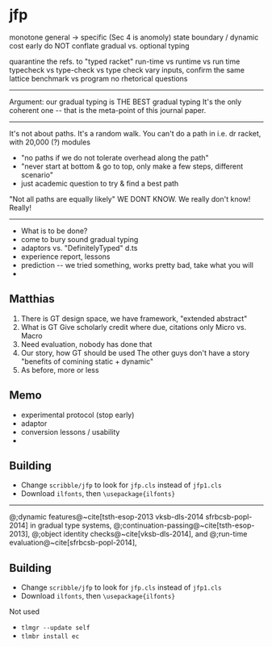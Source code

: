 jfp
===

monotone general -> specific (Sec 4 is anomoly)
state boundary / dynamic cost early
do NOT conflate gradual vs. optional typing

quarantine the refs. to "typed racket"
run-time vs runtime vs run time
typecheck vs type-check vs type check
vary inputs, confirm the same lattice
benchmark vs program
no rhetorical questions


---

Argument: our gradual typing is THE BEST gradual typing
It's the only coherent one -- that is the meta-point of this journal paper.


--- 

It's not about paths. It's a random walk.
You can't do a path in i.e. dr racket, with 20,000 (?) modules
- "no paths if we do not tolerate overhead along the path"
- "never start at bottom & go to top, only make a few steps, different scenario"
- just academic question to try & find a best path

"Not all paths are equally likely"
WE DONT KNOW. We really don't know! Really!


---
- What is to be done?
- come to bury sound gradual typing
- adaptors vs. "DefinitelyTyped" d.ts
- experience report, lessons
- prediction -- we tried something, works pretty bad, take what you will
- 

Matthias
---

1. There is GT design space, we have framework, "extended abstract"
2. What is GT
   Give scholarly credit where due, citations only
   Micro vs. Macro
3. Need evaluation, nobody has done that
4. Our story, how GT should be used
   The other guys don't have a story
   "benefits of comining static + dynamic"
5. As before, more or less

Memo
---
- experimental protocol (stop early)
- adaptor
- conversion lessons / usability
- 

Building
---
- Change `scribble/jfp` to look for `jfp.cls` instead of `jfp1.cls`
- Download `ilfonts`, then `\usepackage{ilfonts}`

---

 @;dynamic features@~cite[tsth-esop-2013 vksb-dls-2014 sfrbcsb-popl-2014] in gradual type systems,
 @;continuation-passing@~cite[tsth-esop-2013],
 @;object identity checks@~cite[vksb-dls-2014], and
 @;run-time evaluation@~cite[sfrbcsb-popl-2014],

Building
---
- Change `scribble/jfp` to look for `jfp.cls` instead of `jfp1.cls`
- Download `ilfonts`, then `\usepackage{ilfonts}`


Not used
- `tlmgr --update self`
- `tlmbr install ec`
